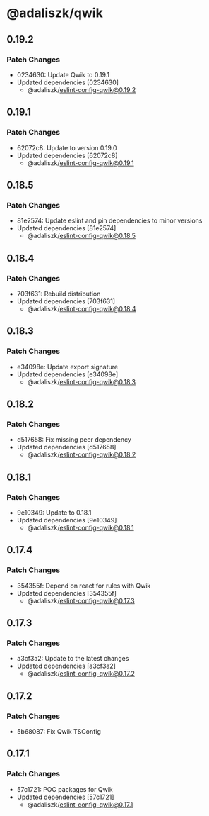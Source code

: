 # @adaliszk/qwik

## 0.19.2

### Patch Changes

- 0234630: Update Qwik to 0.19.1
- Updated dependencies [0234630]
  - @adaliszk/eslint-config-qwik@0.19.2

## 0.19.1

### Patch Changes

- 62072c8: Update to version 0.19.0
- Updated dependencies [62072c8]
  - @adaliszk/eslint-config-qwik@0.19.1

## 0.18.5

### Patch Changes

- 81e2574: Update eslint and pin dependencies to minor versions
- Updated dependencies [81e2574]
  - @adaliszk/eslint-config-qwik@0.18.5

## 0.18.4

### Patch Changes

- 703f631: Rebuild distribution
- Updated dependencies [703f631]
  - @adaliszk/eslint-config-qwik@0.18.4

## 0.18.3

### Patch Changes

- e34098e: Update export signature
- Updated dependencies [e34098e]
  - @adaliszk/eslint-config-qwik@0.18.3

## 0.18.2

### Patch Changes

- d517658: Fix missing peer dependency
- Updated dependencies [d517658]
  - @adaliszk/eslint-config-qwik@0.18.2

## 0.18.1

### Patch Changes

- 9e10349: Update to 0.18.1
- Updated dependencies [9e10349]
  - @adaliszk/eslint-config-qwik@0.18.1

## 0.17.4

### Patch Changes

- 354355f: Depend on react for rules with Qwik
- Updated dependencies [354355f]
  - @adaliszk/eslint-config-qwik@0.17.3

## 0.17.3

### Patch Changes

- a3cf3a2: Update to the latest changes
- Updated dependencies [a3cf3a2]
  - @adaliszk/eslint-config-qwik@0.17.2

## 0.17.2

### Patch Changes

- 5b68087: Fix Qwik TSConfig

## 0.17.1

### Patch Changes

- 57c1721: POC packages for Qwik
- Updated dependencies [57c1721]
  - @adaliszk/eslint-config-qwik@0.17.1
